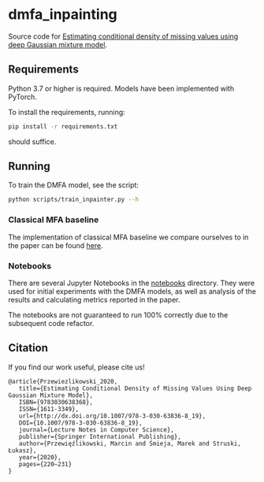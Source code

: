 # dmfa_inpainting

Source code for [Estimating conditional density of missing values using deep Gaussian mixture model](https://arxiv.org/abs/2010.02183).

## Requirements

Python 3.7 or higher is required.
Models have been implemented with PyTorch.

To install the requirements, running:

```bash
pip install -r requirements.txt
```

should suffice.

## Running

To train the DMFA model, see the script:

```bash
python scripts/train_inpainter.py --h
```
### Classical MFA baseline

The implementation of classical MFA baseline we compare ourselves to in the paper can be found [here](https://github.com/mareksmieja/gmm_missing).

### Notebooks

There are several Jupyter Notebooks in the [notebooks](https://github.com/mprzewie/gmms_inpainting/tree/master/notebooks) directory. 
They were used for initial experiments with the DMFA models, as well as analysis of the results and calculating metrics reported in the paper.

The notebooks are not guaranteed to run 100% correctly due to the subsequent code refactor.

## Citation

If you find our work useful, please cite us!
 
```
@article{Przewiezlikowski_2020,
   title={Estimating Conditional Density of Missing Values Using Deep Gaussian Mixture Model},
   ISBN={9783030638368},
   ISSN={1611-3349},
   url={http://dx.doi.org/10.1007/978-3-030-63836-8_19},
   DOI={10.1007/978-3-030-63836-8_19},
   journal={Lecture Notes in Computer Science},
   publisher={Springer International Publishing},
   author={Przewięźlikowski, Marcin and Śmieja, Marek and Struski, Łukasz},
   year={2020},
   pages={220–231}
}
```

